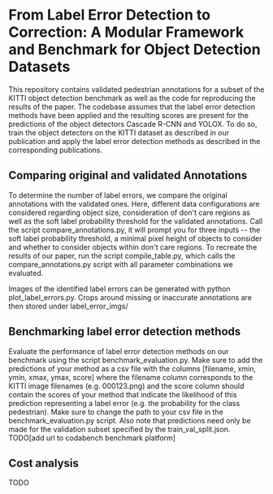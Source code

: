 # From Label Error Detection to Correction: A Modular Framework and Benchmark for Object Detection Datasets

This repository contains validated pedestrian annotations for a subset of the KITTI object detection benchmark as well as the code for reproducing the results of the paper. The codebase assumes that the label error detection methods have been applied and the resulting scores are present for the predictions of the object detectors Cascade R-CNN and YOLOX. To do so, train the object detectors on the KITTI dataset as described in our publication and apply the label error detection methods as described in the corresponding publications.

## Comparing original and validated Annotations
To determine the number of label errors, we compare the original annotations with the validated ones. Here, different data configurations are considered regarding object size, consideration of don't care regions as well as the soft label probability threshold for the validated annotations.
Call the script compare_annotations.py, it will prompt you for three inputs -- the soft label probability threshold, a minimal pixel height of objects to consider and whether to consider objects within don't care regions. To recreate the results of our paper, run the script compile_table.py, which calls the compare_annotations.py script with all parameter combinations we evaluated.

Images of the identified label errors can be generated with python plot_label_errors.py. Crops around missing or inaccurate annotations are then stored under label_error_imgs/

## Benchmarking label error detection methods
Evaluate the performance of label error detection methods on our benchmark using the script benchmark_evaluation.py. Make sure to add the predictions of your method as a csv file with the columns [filename, xmin, ymin, xmax, ymax, score] where the filename column corresponds to the KITTI image filenames (e.g. 000123.png) and the score column should contain the scores of your method that indicate the likelihood of this prediction representing a label error (e.g. the probability for the class pedestrian).
Make sure to change the path to your csv file in the benchmark_evaluation.py script. Also note that predictions need only be made for the validation subset specified by the train_val_split.json.
TODO[add url to codabench benchmark platform]

## Cost analysis
TODO